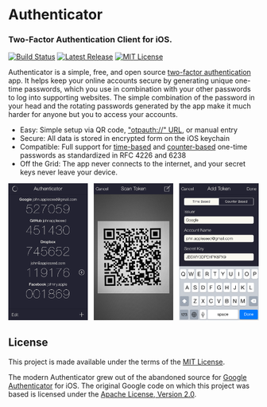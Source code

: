 # Authenticator
### Two-Factor Authentication Client for iOS.

[![Build Status](https://travis-ci.org/mattrubin/authenticator.svg?branch=master)](https://travis-ci.org/mattrubin/authenticator)
[![Latest Release](http://img.shields.io/badge/release-1.1.1-blue.svg)](https://github.com/mattrubin/authenticator/releases)
[![MIT License](http://img.shields.io/badge/license-mit-blue.svg)](https://github.com/mattrubin/authenticator/blob/master/LICENSE.txt)


Authenticator is a simple, free, and open source [two-factor authentication](https://en.wikipedia.org/wiki/Two-factor_authentication) app. It helps keep your online accounts secure by generating unique one-time passwords, which you use in combination with your other passwords to log into supporting websites. The simple combination of the password in your head and the rotating passwords generated by the app make it much harder for anyone but you to access your accounts.

- Easy: Simple setup via QR code, ["otpauth://" URL](https://code.google.com/p/google-authenticator/wiki/KeyUriFormat), or manual entry
- Secure: All data is stored in encrypted form on the iOS keychain
- Compatible: Full support for [time-based](https://tools.ietf.org/html/rfc6238) and [counter-based](https://tools.ietf.org/html/rfc4226) one-time passwords as standardized in RFC 4226 and 6238
- Off the Grid: The app never connects to the internet, and your secret keys never leave your device.

<img src="Screenshots/ScreenshotMain.png" width="160" alt="Authenticator Screenshot" /> &nbsp;
<img src="Screenshots/ScreenshotScanToken.png" width="160" alt="Authenticator Screenshot" /> &nbsp;
<img src="Screenshots/ScreenshotAddToken.png" width="160" alt="Authenticator Screenshot" />


## License

This project is made available under the terms of the [MIT License](http://opensource.org/licenses/MIT).

The modern Authenticator grew out of the abandoned source for [Google Authenticator](https://code.google.com/p/google-authenticator/) for iOS. The original Google code on which this project was based is licensed under the [Apache License, Version 2.0](https://www.apache.org/licenses/LICENSE-2.0).
